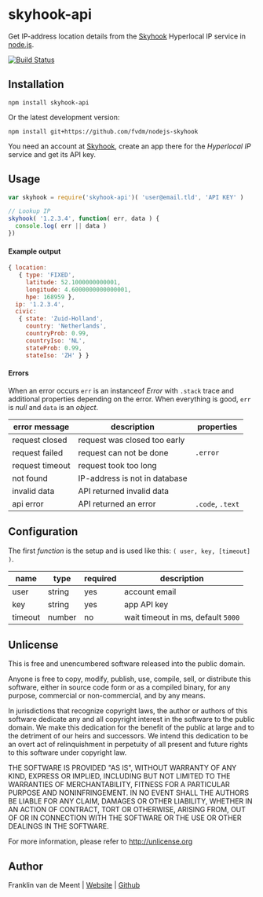skyhook-api
===========

Get IP-address location details from the [Skyhook](http://skyhookwireless.com) Hyperlocal IP service in [node.js](http://nodejs.org/).

[![Build Status](https://travis-ci.org/fvdm/nodejs-skyhook.svg?branch=master)](https://travis-ci.org/fvdm/nodejs-skyhook)


Installation
------------

`npm install skyhook-api`

Or the latest development version:

`npm install git+https://github.com/fvdm/nodejs-skyhook`


You need an account at [Skyhook](https://my.skyhookwireless.com/), create an app there for the _Hyperlocal IP_ service and get its API key.


Usage
-----

```js
var skyhook = require('skyhook-api')( 'user@email.tld', 'API KEY' )

// Lookup IP
skyhook( '1.2.3.4', function( err, data ) {
  console.log( err || data )
})
```

#### Example output

```js
{ location:
   { type: 'FIXED',
     latitude: 52.1000000000001,
     longitude: 4.6000000000000001,
     hpe: 168959 },
  ip: '1.2.3.4',
  civic:
   { state: 'Zuid-Holland',
     country: 'Netherlands',
     countryProb: 0.99,
     countryIso: 'NL',
     stateProb: 0.99,
     stateIso: 'ZH' } }
```


#### Errors

When an error occurs `err` is an instanceof _Error_ with `.stack` trace and additional properties depending on the error.
When everything is good, `err` is _null_ and `data` is an _object_.

error message   | description                   | properties
--------------- | ----------------------------- | ----------------
request closed  | request was closed too early  |
request failed  | request can not be done       | `.error`
request timeout | request took too long         |
not found       | IP-address is not in database |
invalid data    | API returned invalid data     |
api error       | API returned an error         | `.code`, `.text`


Configuration
-------------

The first _function_ is the setup and is used like this: `( user, key, [timeout] )`.

name    | type   | required | description
------- | ------ | -------- | -----------
user    | string | yes      | account email
key     | string | yes      | app API key
timeout | number | no       | wait timeout in ms, default `5000`


Unlicense
---------

This is free and unencumbered software released into the public domain.

Anyone is free to copy, modify, publish, use, compile, sell, or
distribute this software, either in source code form or as a compiled
binary, for any purpose, commercial or non-commercial, and by any
means.

In jurisdictions that recognize copyright laws, the author or authors
of this software dedicate any and all copyright interest in the
software to the public domain. We make this dedication for the benefit
of the public at large and to the detriment of our heirs and
successors. We intend this dedication to be an overt act of
relinquishment in perpetuity of all present and future rights to this
software under copyright law.

THE SOFTWARE IS PROVIDED "AS IS", WITHOUT WARRANTY OF ANY KIND,
EXPRESS OR IMPLIED, INCLUDING BUT NOT LIMITED TO THE WARRANTIES OF
MERCHANTABILITY, FITNESS FOR A PARTICULAR PURPOSE AND NONINFRINGEMENT.
IN NO EVENT SHALL THE AUTHORS BE LIABLE FOR ANY CLAIM, DAMAGES OR
OTHER LIABILITY, WHETHER IN AN ACTION OF CONTRACT, TORT OR OTHERWISE,
ARISING FROM, OUT OF OR IN CONNECTION WITH THE SOFTWARE OR THE USE OR
OTHER DEALINGS IN THE SOFTWARE.

For more information, please refer to <http://unlicense.org>


Author
------

Franklin van de Meent
| [Website](https://frankl.in/)
| [Github](https://github.com/fvdm)
